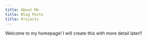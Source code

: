 ```yaml
---
title: About Me
title: Blog Posts
title: Projects
---
```


Welcome to my homepage! I will create this with more detail later!!

